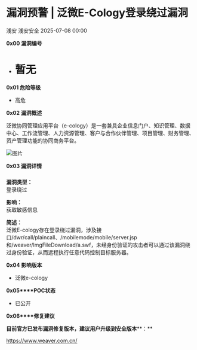 #  漏洞预警 | 泛微E-Cology登录绕过漏洞  
浅安  浅安安全   2025-07-08 00:00  
  
**0x00 漏洞编号**  
- # 暂无  
  
**0x01 危险等级**  
- 高危  
  
**0x02 漏洞概述**  
  
泛微协同管理应用平台（e-cology）是一套兼具企业信息门户、知识管理、数据中心、工作流管理、人力资源管理、客户与合作伙伴管理、项目管理、财务管理、资产管理功能的协同商务平台。  
  
![图片](https://mmbiz.qpic.cn/sz_mmbiz_png/7stTqD182SUrJBibTRVnu4S9micz4sX1rDm6wgINB5BOuEZ1swwx74zHow6XXph4ShdJXYO1oVtoozO5uSvoW9dQ/640?wx_fmt=other&wxfrom=5&wx_lazy=1&wx_co=1&tp=webp "")  
  
**0x03 漏洞详情**  
###   
  
**漏洞类型：**  
登录绕过  
  
**影响：**  
获取敏感信息  
  
**简述：**  
泛微E-cology存在登录绕过漏洞，涉及接口/dwr/call/plaincall、/mobilemode/mobile/server.jsp和/weaver/ImgFileDownload/a.swf，未经身份验证的攻击者可以通过该漏洞绕过身份验证，从而远程执行任意代码控制目标服务器。  
  
**0x04 影响版本**  
- 泛微e-cology  
  
**0x05****POC状态**  
- 已公开  
  
**0x06****修复建议**  
  
**目前官方已发布漏洞修复版本，建议用户升级到安全版本****：**  
  
https://www.weaver.com.cn/  
  
  
  
